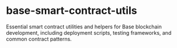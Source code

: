 # base-smart-contract-utils
Essential smart contract utilities and helpers for Base blockchain development, including deployment scripts, testing frameworks, and common contract patterns.
